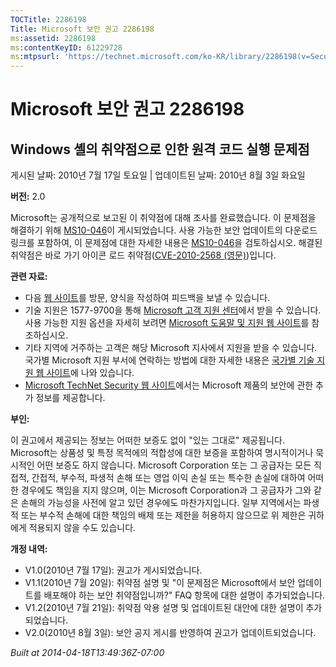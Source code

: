 ```yaml
---
TOCTitle: 2286198
Title: Microsoft 보안 권고 2286198
ms:assetid: 2286198
ms:contentKeyID: 61229728
ms:mtpsurl: 'https://technet.microsoft.com/ko-KR/library/2286198(v=Security.10)'
---
```


Microsoft 보안 권고 2286198
===========================

Windows 셸의 취약점으로 인한 원격 코드 실행 문제점
--------------------------------------------------

게시된 날짜: 2010년 7월 17일 토요일 | 업데이트된 날짜: 2010년 8월 3일 화요일

**버전:** 2.0

Microsoft는 공개적으로 보고된 이 취약점에 대해 조사를 완료했습니다. 이 문제점을 해결하기 위해 [MS10-046](https://technet.microsoft.com/security/bulletin/ms10-046)이 게시되었습니다. 사용 가능한 보안 업데이트의 다운로드 링크를 포함하여, 이 문제점에 대한 자세한 내용은 [MS10-046](https://technet.microsoft.com/security/bulletin/ms10-046)을 검토하십시오. 해결된 취약점은 바로 가기 아이콘 로드 취약점([CVE-2010-2568 (영문)](https://www.cve.mitre.org/cgi-bin/cvename.cgi?name=cve-2010-2568))입니다.

**관련 자료:**

-   다음 [웹 사이트](https://support.microsoft.com/common/survey.aspx?scid=sw;en;1257&amp;showpage=1&amp;ws=technet&amp;sd=tech)를 방문, 양식을 작성하여 피드백을 보낼 수 있습니다.
-   기술 지원은 1577-9700을 통해 [Microsoft 고객 지원 센터](https://go.microsoft.com/fwlink/?linkid=21131)에서 받을 수 있습니다. 사용 가능한 지원 옵션을 자세히 보려면 [Microsoft 도움말 및 지원 웹 사이트](https://support.microsoft.com)를 참조하십시오.
-   기타 지역에 거주하는 고객은 해당 Microsoft 지사에서 지원을 받을 수 있습니다. 국가별 Microsoft 지원 부서에 연락하는 방법에 대한 자세한 내용은 [국가별 기술 지원 웹 사이트](https://go.microsoft.com/fwlink/?linkid=21155)에 나와 있습니다.
-   [Microsoft TechNet Security 웹 사이트](https://go.microsoft.com/fwlink/?linkid=21132)에서는 Microsoft 제품의 보안에 관한 추가 정보를 제공합니다.

**부인:**

이 권고에서 제공되는 정보는 어떠한 보증도 없이 "있는 그대로" 제공됩니다. Microsoft는 상품성 및 특정 목적에의 적합성에 대한 보증을 포함하여 명시적이거나 묵시적인 어떤 보증도 하지 않습니다. Microsoft Corporation 또는 그 공급자는 모든 직접적, 간접적, 부수적, 파생적 손해 또는 영업 이익 손실 또는 특수한 손실에 대하여 어떠한 경우에도 책임을 지지 않으며, 이는 Microsoft Corporation과 그 공급자가 그와 같은 손해의 가능성을 사전에 알고 있던 경우에도 마찬가지입니다. 일부 지역에서는 파생적 또는 부수적 손해에 대한 책임의 배제 또는 제한을 허용하지 않으므로 위 제한은 귀하에게 적용되지 않을 수도 있습니다.

**개정 내역:**

-   V1.0(2010년 7월 17일): 권고가 게시되었습니다.
-   V1.1(2010년 7월 20일): 취약점 설명 및 "이 문제점은 Microsoft에서 보안 업데이트를 배포해야 하는 보안 취약점입니까?" FAQ 항목에 대한 설명이 추가되었습니다.
-   V1.2(2010년 7월 21일): 취약점 악용 설명 및 업데이트된 대안에 대한 설명이 추가되었습니다.
-   V2.0(2010년 8월 3일): 보안 공지 게시를 반영하여 권고가 업데이트되었습니다.

*Built at 2014-04-18T13:49:36Z-07:00*
